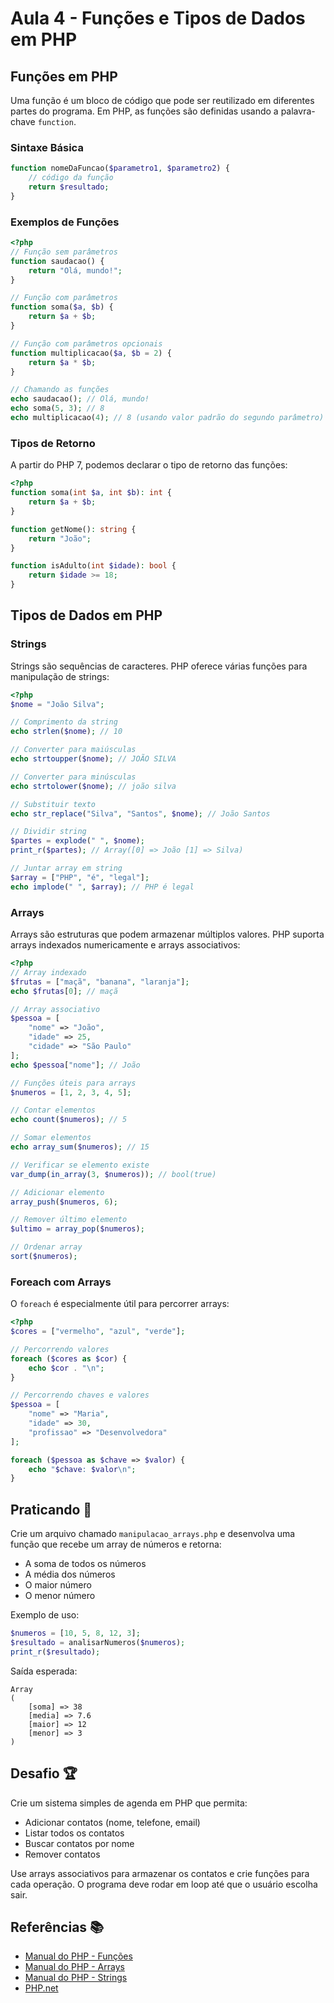 # Aula 4 - Funções e Tipos de Dados em PHP

## Funções em PHP

Uma função é um bloco de código que pode ser reutilizado em diferentes partes do programa. Em PHP, as funções são definidas usando a palavra-chave `function`.

### Sintaxe Básica

```php
function nomeDaFuncao($parametro1, $parametro2) {
    // código da função
    return $resultado;
}
```

### Exemplos de Funções

```php
<?php
// Função sem parâmetros
function saudacao() {
    return "Olá, mundo!";
}

// Função com parâmetros
function soma($a, $b) {
    return $a + $b;
}

// Função com parâmetros opcionais
function multiplicacao($a, $b = 2) {
    return $a * $b;
}

// Chamando as funções
echo saudacao(); // Olá, mundo!
echo soma(5, 3); // 8
echo multiplicacao(4); // 8 (usando valor padrão do segundo parâmetro)
```

### Tipos de Retorno

A partir do PHP 7, podemos declarar o tipo de retorno das funções:

```php
<?php
function soma(int $a, int $b): int {
    return $a + $b;
}

function getNome(): string {
    return "João";
}

function isAdulto(int $idade): bool {
    return $idade >= 18;
}
```

## Tipos de Dados em PHP

### Strings

Strings são sequências de caracteres. PHP oferece várias funções para manipulação de strings:

```php
<?php
$nome = "João Silva";

// Comprimento da string
echo strlen($nome); // 10

// Converter para maiúsculas
echo strtoupper($nome); // JOÃO SILVA

// Converter para minúsculas
echo strtolower($nome); // joão silva

// Substituir texto
echo str_replace("Silva", "Santos", $nome); // João Santos

// Dividir string
$partes = explode(" ", $nome);
print_r($partes); // Array([0] => João [1] => Silva)

// Juntar array em string
$array = ["PHP", "é", "legal"];
echo implode(" ", $array); // PHP é legal
```

### Arrays

Arrays são estruturas que podem armazenar múltiplos valores. PHP suporta arrays indexados numericamente e arrays associativos:

```php
<?php
// Array indexado
$frutas = ["maçã", "banana", "laranja"];
echo $frutas[0]; // maçã

// Array associativo
$pessoa = [
    "nome" => "João",
    "idade" => 25,
    "cidade" => "São Paulo"
];
echo $pessoa["nome"]; // João

// Funções úteis para arrays
$numeros = [1, 2, 3, 4, 5];

// Contar elementos
echo count($numeros); // 5

// Somar elementos
echo array_sum($numeros); // 15

// Verificar se elemento existe
var_dump(in_array(3, $numeros)); // bool(true)

// Adicionar elemento
array_push($numeros, 6);

// Remover último elemento
$ultimo = array_pop($numeros);

// Ordenar array
sort($numeros);
```

### Foreach com Arrays

O `foreach` é especialmente útil para percorrer arrays:

```php
<?php
$cores = ["vermelho", "azul", "verde"];

// Percorrendo valores
foreach ($cores as $cor) {
    echo $cor . "\n";
}

// Percorrendo chaves e valores
$pessoa = [
    "nome" => "Maria",
    "idade" => 30,
    "profissao" => "Desenvolvedora"
];

foreach ($pessoa as $chave => $valor) {
    echo "$chave: $valor\n";
}
```

## Praticando 🚀

Crie um arquivo chamado `manipulacao_arrays.php` e desenvolva uma função que recebe um array de números e retorna:
- A soma de todos os números
- A média dos números
- O maior número
- O menor número

Exemplo de uso:
```php
$numeros = [10, 5, 8, 12, 3];
$resultado = analisarNumeros($numeros);
print_r($resultado);
```

Saída esperada:
```
Array
(
    [soma] => 38
    [media] => 7.6
    [maior] => 12
    [menor] => 3
)
```

## Desafio 🏆

Crie um sistema simples de agenda em PHP que permita:
- Adicionar contatos (nome, telefone, email)
- Listar todos os contatos
- Buscar contatos por nome
- Remover contatos

Use arrays associativos para armazenar os contatos e crie funções para cada operação. O programa deve rodar em loop até que o usuário escolha sair.

## Referências 📚

- [Manual do PHP - Funções](https://www.php.net/manual/pt_BR/language.functions.php)
- [Manual do PHP - Arrays](https://www.php.net/manual/pt_BR/book.array.php)
- [Manual do PHP - Strings](https://www.php.net/manual/pt_BR/book.strings.php)
- [PHP.net](https://www.php.net/)
